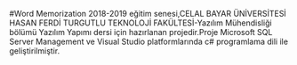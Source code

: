 #Word Memorization
2018-2019 eğitim senesi,CELAL BAYAR ÜNİVERSİTESİ HASAN FERDİ TURGUTLU TEKNOLOJİ FAKÜLTESİ-Yazılım Mühendisliği bölümü Yazılım Yapımı dersi için hazırlanan projedir.Proje Microsoft SQL Server Management ve Visual Studio platformlarında c# programlama dili ile geliştirilmiştir.
